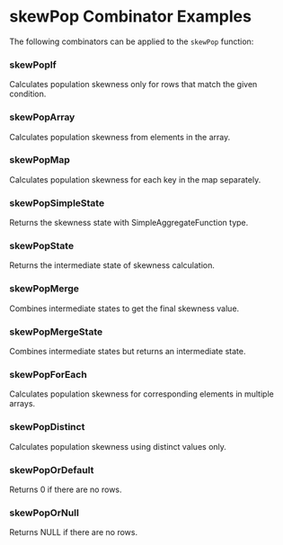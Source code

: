 # skewPop Combinator Examples

The following combinators can be applied to the `skewPop` function:

### skewPopIf
Calculates population skewness only for rows that match the given condition.

### skewPopArray
Calculates population skewness from elements in the array.

### skewPopMap
Calculates population skewness for each key in the map separately.

### skewPopSimpleState
Returns the skewness state with SimpleAggregateFunction type.

### skewPopState
Returns the intermediate state of skewness calculation.

### skewPopMerge
Combines intermediate states to get the final skewness value.

### skewPopMergeState
Combines intermediate states but returns an intermediate state.

### skewPopForEach
Calculates population skewness for corresponding elements in multiple arrays.

### skewPopDistinct
Calculates population skewness using distinct values only.

### skewPopOrDefault
Returns 0 if there are no rows.

### skewPopOrNull
Returns NULL if there are no rows. 